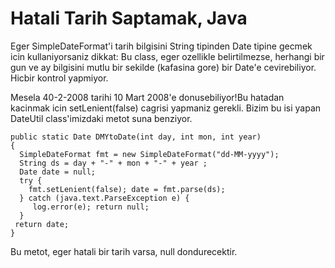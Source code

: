 # Hatali Tarih Saptamak, Java

Eger SimpleDateFormat'i tarih bilgisini String tipinden Date tipine
gecmek icin kullaniyorsaniz dikkat: Bu class, eger ozellikle
belirtilmezse, herhangi bir gun ve ay bilgisini mutlu bir sekilde
(kafasina gore) bir Date'e cevirebiliyor. Hicbir kontrol
yapmiyor.

Mesela 40-2-2008 tarihi 10 Mart 2008'e donusebiliyor!Bu hatadan
kacinmak icin setLenient(false) cagrisi yapmaniz gerekli. Bizim bu isi
yapan DateUtil class'imizdaki metot suna benziyor.

```
public static Date DMYtoDate(int day, int mon, int year)
{
  SimpleDateFormat fmt = new SimpleDateFormat("dd-MM-yyyy");
  String ds = day + "-" + mon + "-" + year ;
  Date date = null;
  try {
    fmt.setLenient(false); date = fmt.parse(ds);
  } catch (java.text.ParseException e) {
     log.error(e); return null;
  }
 return date;
}
```

Bu metot, eger hatali bir tarih varsa, null dondurecektir.





